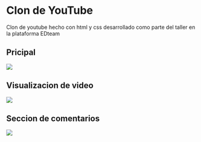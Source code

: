 # Clon de YouTube
 Clon de youtube hecho con html y css desarrollado como parte del taller en la plataforma EDteam

## Pricipal
![](https://i.ibb.co/0CQ5CjW/youtube1.png)

## Visualizacion de video
![](https://i.ibb.co/VQJfXn3/video.png)

## Seccion de comentarios
![](https://i.ibb.co/CJ7f4Gw/comentarios.png)